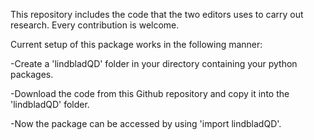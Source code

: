 This repository includes the code that the two editors uses to carry out research.
Every contribution is welcome.

Current setup of this package works in the following manner:

-Create a 'lindbladQD' folder in your directory containing your python packages.

-Download the code from this Github repository and copy it into the 'lindbladQD' folder.

-Now the package can be accessed by using 'import lindbladQD'.
